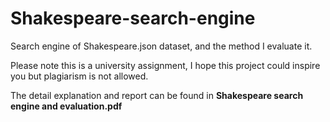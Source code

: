 # Shakespeare-search-engine
Search engine of Shakespeare.json dataset, and the method I evaluate it.

Please note this is a university assignment, I hope this project could inspire you but plagiarism is not allowed.

The detail explanation and report can be found in **Shakespeare search engine and
evaluation.pdf**

